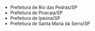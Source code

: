 * Prefeitura de Rio das Pedras/SP
* Prefeitura de Piracaia/SP
* Prefeitura de Ipeúna/SP
* Prefeitura de Santa Maria da Serra/SP
